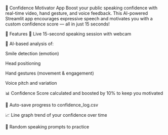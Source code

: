 🎤 Confidence Motivator App
Boost your public speaking confidence with real-time video, hand gesture, and voice feedback. This AI-powered Streamlit app encourages expressive speech and motivates you with a custom confidence score — all in just 15 seconds!

🚀 Features
🎥 Live 15-second speaking session with webcam

🧠 AI-based analysis of:

Smile detection (emotion)

Head positioning

Hand gestures (movement & engagement)

Voice pitch and variation

📊 Confidence Score calculated and boosted by 10% to keep you motivated

📁 Auto-save progress to confidence_log.csv

📈 Line graph trend of your confidence over time

🎲 Random speaking prompts to practice

